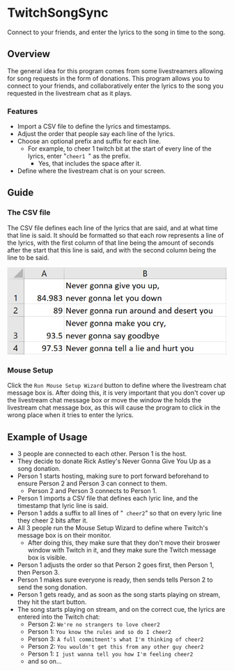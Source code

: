 # TwitchSongSync
Connect to your friends, and enter the lyrics to the song in time to the song.


## Overview
The general idea for this program comes from some livestreamers allowing for song requests in the form of donations. This program allows you to connect to your friends, and collaboratively enter the lyrics to the song you requested in the livestream chat as it plays.

### Features
* Import a CSV file to define the lyrics and timestamps.
* Adjust the order that people say each line of the lyrics.
* Choose an optional prefix and suffix for each line.
  * For example, to cheer 1 twitch bit at the start of every line of the lyrics, enter "`cheer1 `" as the prefix.
    * Yes, that includes the space after it.
* Define where the livestream chat is on your screen.

## Guide

### The CSV file
The CSV file defines each line of the lyrics that are said, and at what time that line is said.
It should be formatted so that each row represents a line of the lyrics, with the first column of that line being the amount of seconds after the start that this line is said, and with the second column being the line to be said.

![CSV Example](/images/CSV.png)

### Mouse Setup
Click the `Run Mouse Setup Wizard` button to define where the livestream chat message box is.
After doing this, it is very important that you don't cover up the livestream chat message box or move the window the holds the livestream chat message box, as this will cause the program to click in the wrong place when it tries to enter the lyrics.

## Example of Usage
* 3 people are connected to each other. Person 1 is the host.
* They decide to donate Rick Astley's Never Gonna Give You Up as a song donation.
* Person 1 starts hosting, making sure to port forward beforehand to ensure Person 2 and Person 3 can connect to them.
  * Person 2 and Person 3 connects to Person 1.
* Person 1 imports a CSV file that defines each lyric line, and the timestamp that lyric line is said.
* Person 1 adds a suffix to all lines of "` cheer2`" so that on every lyric line they cheer 2 bits after it.
* All 3 people run the Mouse Setup Wizard to define where Twitch's message box is on their monitor.
  * After doing this, they make sure that they don't move their broswer window with Twitch in it, and they make sure the Twitch message box is visible.
* Person 1 adjusts the order so that Person 2 goes first, then Person 1, then Person 3.
* Person 1 makes sure everyone is ready, then sends tells Person 2 to send the song donation.
* Person 1 gets ready, and as soon as the song starts playing on stream, they hit the start button.
* The song starts playing on stream, and on the correct cue, the lyrics are entered into the Twitch chat:
  * Person 2: `We're no strangers to love cheer2`
  * Person 1: `You know the rules and so do I cheer2`
  * Person 3: `A full commitment's what I'm thinking of cheer2`
  * Person 2: `You wouldn't get this from any other guy cheer2`
  * Person 1: `I just wanna tell you how I'm feeling cheer2`
  * and so on...
